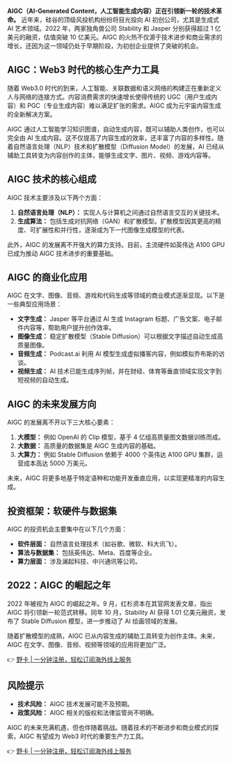 **AIGC（AI-Generated Content，人工智能生成内容）正在引领新一轮的技术革命。** 近年来，硅谷的顶级风投机构纷纷将目光投向 AI 初创公司，尤其是生成式 AI 艺术领域。2022 年，两家独角兽公司 Stability 和 Jasper 分别获得超过 1 亿美元的融资，估值突破 10 亿美元。AIGC 的火热不仅源于技术进步和商业需求的增长，还因为这一领域仍处于早期阶段，为初创企业提供了突破的机会。

## AIGC：Web3 时代的核心生产力工具

随着 Web3.0 时代的到来，人工智能、关联数据和语义网络的构建正在重新定义人与网络的连接方式。内容消费需求的快速增长使得传统的 UGC（用户生成内容）和 PGC（专业生成内容）难以满足扩张的需求。AIGC 成为元宇宙内容生成的全新解决方案。

AIGC 通过人工智能学习知识图谱，自动生成内容，既可以辅助人类创作，也可以完全由 AI 生成内容。这不仅提高了内容生成的效率，还丰富了内容的多样性。随着自然语言处理（NLP）技术和扩散模型（Diffusion Model）的发展，AI 已经从辅助工具转变为内容创作的主体，能够生成文字、图片、视频、游戏内容等。

## AIGC 技术的核心组成

AIGC 技术主要涉及以下两个方面：

1. **自然语言处理（NLP）：** 实现人与计算机之间通过自然语言交互的关键技术。
2. **生成算法：** 包括生成对抗网络（GAN）和扩散模型。扩散模型因其更高的精度、可扩展性和并行性，逐渐成为下一代图像生成模型的代表。

此外，AIGC 的发展离不开强大的算力支持。目前，主流硬件如英伟达 A100 GPU 已成为推动 AIGC 技术进步的重要基础。

## AIGC 的商业化应用

AIGC 在文字、图像、音频、游戏和代码生成等领域的商业模式逐渐显现。以下是一些典型应用场景：

- **文字生成：** Jasper 等平台通过 AI 生成 Instagram 标题、广告文案、电子邮件内容等，帮助用户提升创作效率。
- **图像生成：** 稳定扩散模型（Stable Diffusion）可以根据文字描述自动生成高质量图像。
- **音频生成：** Podcast.ai 利用 AI 模型生成虚拟播客内容，例如模拟乔布斯的访谈。
- **视频生成：** AI 技术已能生成序列帧，并在财经、体育等垂直领域实现文字到短视频的自动生成。

## AIGC 的未来发展方向

AIGC 的发展离不开以下三大核心要素：

1. **大模型：** 例如 OpenAI 的 Clip 模型，基于 4 亿组高质量图文数据训练而成。
2. **大数据：** 高质量的数据集是 AIGC 生成内容的基础。
3. **大算力：** 例如 Stable Diffusion 依赖于 4000 个英伟达 A100 GPU 集群，运营成本高达 5000 万美元。

未来，AIGC 将更多地基于特定语种和功能开发垂直应用，以实现更精准的内容生成。

## 投资框架：软硬件与数据集

AIGC 的投资机会主要集中在以下几个方面：

- **软件层面：** 自然语言处理技术（如谷歌、微软、科大讯飞）。
- **算法与数据集：** 包括英伟达、Meta、百度等企业。
- **算力层面：** 涉及澜起科技、中兴通讯等公司。

## 2022：AIGC 的崛起之年

2022 年被视为 AIGC 的崛起之年。9 月，红杉资本在其官网发表文章，指出 AIGC 将引领新一轮范式转移。同年 10 月，Stability AI 获得 1.01 亿美元融资，发布了 Stable Diffusion 模型，进一步推动了 AI 绘画领域的发展。

随着扩散模型的成熟，AIGC 已从内容生成的辅助工具转变为创作主体。未来，AIGC 在文字、图像、音频、视频等领域的应用将更加广泛。

👉 [野卡 | 一分钟注册，轻松订阅海外线上服务](https://bit.ly/bewildcard)

## 风险提示

- **技术风险：** AIGC 技术发展可能不及预期。
- **政策风险：** AIGC 相关的版权和法律监管尚不明确。

AIGC 的未来充满机遇，但也伴随着挑战。随着技术的不断进步和商业模式的探索，AIGC 有望成为 Web3 时代的重要生产力工具。

👉 [野卡 | 一分钟注册，轻松订阅海外线上服务](https://bit.ly/bewildcard)